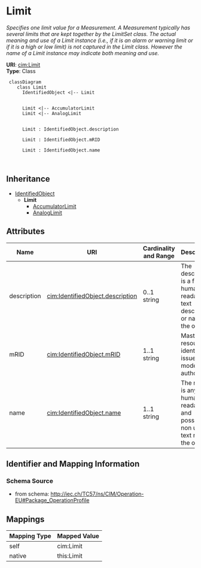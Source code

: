 # Limit


_Specifies one limit value for a Measurement. A Measurement typically has several limits that are kept together by the LimitSet class. The actual meaning and use of a Limit instance (i.e., if it is an alarm or warning limit or if it is a high or low limit) is not captured in the Limit class. However the name of a Limit instance may indicate both meaning and use._





**URI**: [cim:Limit](http://iec.ch/TC57/CIM100#Limit)<br />
**Type**: Class




```mermaid
 classDiagram
    class Limit
      IdentifiedObject <|-- Limit
      

      Limit <|-- AccumulatorLimit
      Limit <|-- AnalogLimit
      
      
      Limit : IdentifiedObject.description
        
      Limit : IdentifiedObject.mRID
        
      Limit : IdentifiedObject.name
        
      
```





## Inheritance
* [IdentifiedObject](IdentifiedObject.md)
    * **Limit**
        * [AccumulatorLimit](AccumulatorLimit.md)
        * [AnalogLimit](AnalogLimit.md)



## Attributes


| Name | URI | Cardinality and Range | Description | Inheritance |
| ---  | --- | --- | --- | --- |
| description | [cim:IdentifiedObject.description](http://iec.ch/TC57/CIM100#IdentifiedObject.description) | 0..1 <br />  string  | The description is a free human readable text describing or naming the object | [IdentifiedObject](IdentifiedObject.md) |
| mRID | [cim:IdentifiedObject.mRID](http://iec.ch/TC57/CIM100#IdentifiedObject.mRID) | 1..1 <br />  string  | Master resource identifier issued by a model authority | [IdentifiedObject](IdentifiedObject.md) |
| name | [cim:IdentifiedObject.name](http://iec.ch/TC57/CIM100#IdentifiedObject.name) | 1..1 <br />  string  | The name is any free human readable and possibly non unique text naming the o... | [IdentifiedObject](IdentifiedObject.md) |









## Identifier and Mapping Information







### Schema Source


* from schema: http://iec.ch/TC57/ns/CIM/Operation-EU#Package_OperationProfile





## Mappings

| Mapping Type | Mapped Value |
| ---  | ---  |
| self | cim:Limit |
| native | this:Limit |




